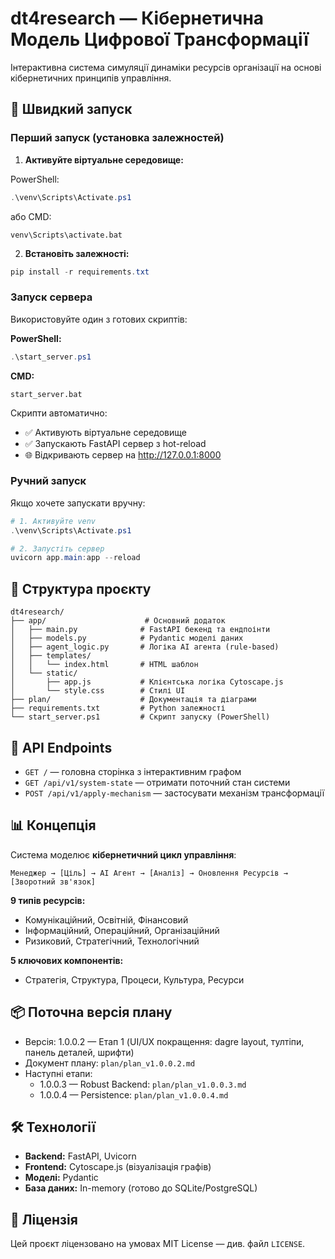 # dt4research — Кібернетична Модель Цифрової Трансформації

Інтерактивна система симуляції динаміки ресурсів організації на основі кібернетичних принципів управління.

## 🚀 Швидкий запуск

### Перший запуск (установка залежностей)

1. **Активуйте віртуальне середовище:**

PowerShell:
```powershell
.\venv\Scripts\Activate.ps1
```

або CMD:
```batch
venv\Scripts\activate.bat
```

2. **Встановіть залежності:**
```powershell
pip install -r requirements.txt
```

### Запуск сервера

Використовуйте один з готових скриптів:

**PowerShell:**
```powershell
.\start_server.ps1
```

**CMD:**
```batch
start_server.bat
```

Скрипти автоматично:
- ✅ Активують віртуальне середовище
- ✅ Запускають FastAPI сервер з hot-reload
- 🌐 Відкривають сервер на http://127.0.0.1:8000

### Ручний запуск

Якщо хочете запускати вручну:

```powershell
# 1. Активуйте venv
.\venv\Scripts\Activate.ps1

# 2. Запустіть сервер
uvicorn app.main:app --reload
```

## 🎯 Структура проєкту

```
dt4research/
├── app/                      # Основний додаток
│   ├── main.py              # FastAPI бекенд та ендпоінти
│   ├── models.py            # Pydantic моделі даних
│   ├── agent_logic.py       # Логіка AI агента (rule-based)
│   ├── templates/
│   │   └── index.html       # HTML шаблон
│   └── static/
│       ├── app.js           # Клієнтська логіка Cytoscape.js
│       └── style.css        # Стилі UI
├── plan/                    # Документація та діаграми
├── requirements.txt         # Python залежності
└── start_server.ps1         # Скрипт запуску (PowerShell)
```

## 🔧 API Endpoints

- `GET /` — головна сторінка з інтерактивним графом
- `GET /api/v1/system-state` — отримати поточний стан системи
- `POST /api/v1/apply-mechanism` — застосувати механізм трансформації

## 📊 Концепція

Система моделює **кібернетичний цикл управління**:

```
Менеджер → [Ціль] → AI Агент → [Аналіз] → Оновлення Ресурсів → [Зворотний зв'язок]
```

**9 типів ресурсів:**
- Комунікаційний, Освітній, Фінансовий
- Інформаційний, Операційний, Організаційний
- Ризиковий, Стратегічний, Технологічний

**5 ключових компонентів:**
- Стратегія, Структура, Процеси, Культура, Ресурси

## 📦 Поточна версія плану

- Версія: 1.0.0.2 — Етап 1 (UI/UX покращення: dagre layout, тултіпи, панель деталей, шрифти)
- Документ плану: `plan/plan_v1.0.0.2.md`
- Наступні етапи:
  - 1.0.0.3 — Robust Backend: `plan/plan_v1.0.0.3.md`
  - 1.0.0.4 — Persistence: `plan/plan_v1.0.0.4.md`

## 🛠 Технології

- **Backend:** FastAPI, Uvicorn
- **Frontend:** Cytoscape.js (візуалізація графів)
- **Моделі:** Pydantic
- **База даних:** In-memory (готово до SQLite/PostgreSQL)

## 📝 Ліцензія

Цей проєкт ліцензовано на умовах MIT License — див. файл `LICENSE`.

